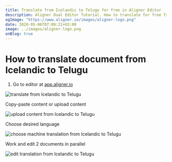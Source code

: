 ```yaml
---
title: Translate from Icelandic to Telugu for free in Aligner Editor
description: Aligner Dual Editor Tutorial. How to translate for free from Icelandic to Telugu. Aligner is multilingual document management platform. 
ogImage: "https://www.aligner.io/images/aligner-logo.png"
date: 2020-05-06T07:09:21+03:00
image: ../images/aligner-logo.png
onBlog: true
---
```


# How to translate document from Icelandic to Telugu

1. Go to editor at [app.aligner.io](https://app.aligner.io "Aligner App web page")

![translate from Icelandic to Telugu](../aligner-blank-editor.png "translate from Icelandic to Telugu")

Copy-paste content or upload content

![upload content from Icelandic to Telugu](../aligner-uploaded-document.png "upload content from Icelandic to Telugu")

Choose desired language

![choose machine translation from Icelandic to Telugu](../aligner-language-dropdown.png "choose machine translation from Icelandic to Telugu")

Work and edit 2 documents in parallel

![edit translation from Icelandic to Telugu](../aligner-double-sitded-editor.png "edit translation from Icelandic to Telugu")

